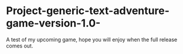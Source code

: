 # Project-generic-text-adventure-game-version-1.0-
A test of my upcoming game, hope you will enjoy when the full release comes out.
